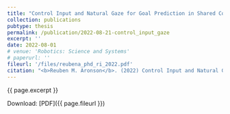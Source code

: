 ```yaml
---
title: "Control Input and Natural Gaze for Goal Prediction in Shared Control"
collection: publications
pubtype: thesis
permalink: /publication/2022-08-21-control_input_gaze
excerpt: ''
date: 2022-08-01
# venue: 'Robotics: Science and Systems'
# paperurl: ''
fileurl: '/files/reubena_phd_ri_2022.pdf'
citation: "<b>Reuben M. Aronson</b>. (2022) Control Input and Natural Gaze for Goal Prediction in Shared Control. PhD Dissertation. Tech. Rep. CMU-RI-TR-22-30. Robotics Institute, Carnegie Mellon University, Pittsburgh, PA."
---
```

{{ page.excerpt }}

Download: [PDF]({{ page.fileurl }})

